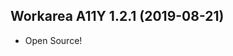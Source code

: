 Workarea A11Y 1.2.1 (2019-08-21)
--------------------------------------------------------------------------------

*   Open Source!
